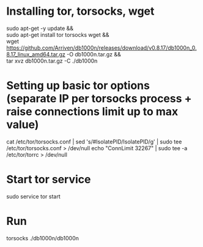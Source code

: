 # Installing tor, torsocks, wget 

sudo apt-get -y update && \
sudo apt-get install tor torsocks wget && \
wget https://github.com/Arriven/db1000n/releases/download/v0.8.17/db1000n_0.8.17_linux_amd64.tar.gz -O db1000n.tar.gz && \
tar xvz db1000n.tar.gz -C ./db1000n

# Setting up basic tor options (separate IP per torsocks process + raise connections limit up to max value)
cat /etc/tor/torsocks.conf | sed 's/#IsolatePID/IsolatePID/g' | sudo tee /etc/tor/torsocks.conf > /dev/null 
echo "ConnLimit 32267" | sudo tee -a /etc/tor/torrc > /dev/null

# Start tor service
sudo service tor start

# Run
torsocks ./db1000n/db1000n 
